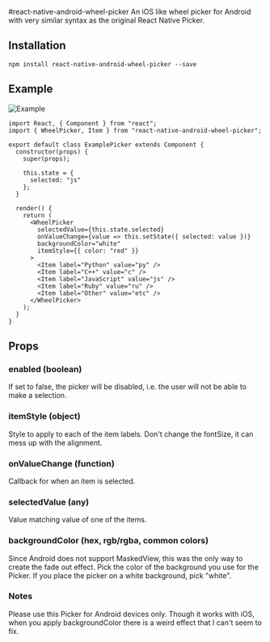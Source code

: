 #react-native-android-wheel-picker
An iOS like wheel picker for Android with very similar syntax as the original React Native Picker.

## Installation

```
npm install react-native-android-wheel-picker --save
```

## Example

![Example](https://media.giphy.com/media/fSYfijZjowUtiX5IdZ/giphy.gif)

```
import React, { Component } from "react";
import { WheelPicker, Item } from "react-native-android-wheel-picker";

export default class ExamplePicker extends Component {
  constructor(props) {
    super(props);

    this.state = {
      selected: "js"
    };
  }

  render() {
    return (
      <WheelPicker
        selectedValue={this.state.selected}
        onValueChange={value => this.setState({ selected: value })}
        backgroundColor="white"
        itemStyle={{ color: "red" }}
      >
        <Item label="Python" value="py" />
        <Item label="C++" value="c" />
        <Item label="JavaScript" value="js" />
        <Item label="Ruby" value="ru" />
        <Item label="Other" value="etc" />
      </WheelPicker>
    );
  }
}

```

## Props

### enabled (boolean)

If set to false, the picker will be disabled, i.e. the user will not be able to make a selection.

### itemStyle (object)

Style to apply to each of the item labels. Don't change the fontSize, it can mess up with the alignment.

### onValueChange (function)

Callback for when an item is selected.

### selectedValue (any)

Value matching value of one of the items.

### backgroundColor (hex, rgb/rgba, common colors)

Since Android does not support MaskedView, this was the only way to create the fade out effect. Pick the color of the background you use for the Picker. If you place the picker on a white background, pick "white".

### Notes

Please use this Picker for Android devices only. Though it works with iOS, when you apply backgroundColor there is a weird effect that I can't seem to fix.
